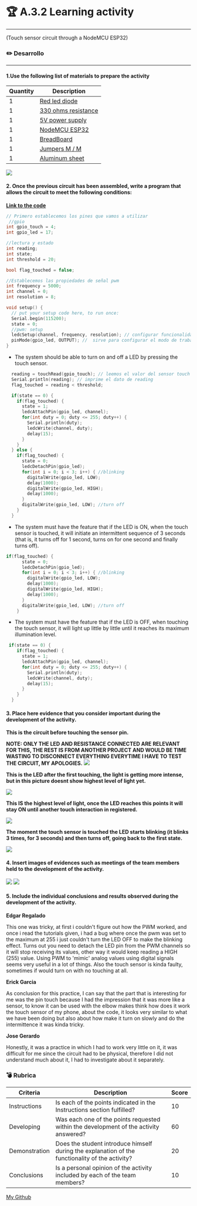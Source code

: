 # :trophy: A.3.2 Learning activity
---

(Touch sensor circuit through a NodeMCU ESP32)

### :pencil2: Desarrollo 
---

#### 1.Use the following list of materials to prepare the activity

| Quantity | Description |
| ------ | ------- |
| 1 | [Red led diode](https://mexico.newark.com/lighting-led-technology#:~:text=Un%20diodo%20emisor%20de%20luz,una%20sola%20longitud%20de%20onda.) |
| 1 | [330 ohms resistance](https://blog.330ohms.com/2020/09/23/electronica-basica-resistores/) |
| 1 | [5V power supply](https://www.electronics-tutorials.ws/dccircuits/voltage-source.html) |
| 1 | [NodeMCU ESP32](https://www.amazon.com.mx/ESP-32-ESP-32S-ESP-WROOM-32-ESP32-S-desarrollo/dp/B07TBFC75Z/ref=sr_1_2?__mk_es_MX=%C3%85M%C3%85%C5%BD%C3%95%C3%91&dchild=1&keywords=esp32&qid=1599003438&sr=8-2) |
| 1 | [BreadBoard](https://www.amazon.com.mx/Deke-Home-Breadboard-distribuci%C3%B3n-electr%C3%B3nica/dp/B086C9HK7V/ref=sr_1_22?__mk_es_MX=%C3%85M%C3%85%C5%BD%C3%95%C3%91&dchild=1&keywords=breadboard&qid=1599003455&sr=8-22) |
| 1 | [Jumpers M / M](https://www.amazon.com.mx/ELEGOO-Macho-Hembra-Macho-Macho-Hembra-Hembra-Protoboard/dp/B06ZXSQ5WG/ref=sr_1_1?__mk_es_MX=%C3%85M%C3%85%C5%BD%C3%95%C3%91&dchild=1&keywords=jumper+wires&qid=1599003519&sr=8-1) |
| 1 | [Aluminum sheet](https://www.aluminum.org/industries/processing/sheet-plate#:~:text=Aluminum%20from%200.008%20inches%20to,inches%20and%20thicker%20is%20plate.&text=Aluminum%20plate%20is%20used%20for,gain%20strength%20at%20supercold%20temperatures.) |

![](https://github.com/Mauricio-Navarro/Joserma/blob/main/A3.2%20ESP32%20SensorTouch/A321.png)

#### 2. Once the previous circuit has been assembled, write a program that allows the circuit to meet the following conditions:
**[Link to the code](https://github.com/Mauricio-Navarro/Joserma/blob/main/A3.2%20ESP32%20SensorTouch/touch_esp32.ino)**

```c
// Primero establecemos los pines que vamos a utilizar
 //gpio
int gpio_touch = 4;
int gpio_led = 17;

//lectura y estado
int reading;
int state;
int threshold = 20;

bool flag_touched = false;

//Establecemos las propiedades de señal pwm
int frequency = 5000;
int channel = 0;
int resolution = 8;

void setup() {
  // put your setup code here, to run once:
  Serial.begin(115200);
  state = 0;
  //pwm: setup
  ledcSetup(channel, frequency, resolution); // configurar funcionalidades LED PWM
  pinMode(gpio_led, OUTPUT); //  sirve para configurar el modo de trabajo de un pin pudiendo ser INPUT (entrada) u OUTPUT (salida).
}
```

- The system should be able to turn on and off a LED by pressing the touch sensor.
```c
  reading = touchRead(gpio_touch); // leemos el valor del sensor touch y lo asignamos a la variable reading
  Serial.println(reading); // imprime el dato de reading
  flag_touched = reading < threshold;

  if(state == 0) {
    if(flag_touched) {
      state = 1;
      ledcAttachPin(gpio_led, channel);
      for(int duty = 0; duty <= 255; duty++) {
        Serial.println(duty);
        ledcWrite(channel, duty);
        delay(15);
      }
    }
  } else {
    if(flag_touched) {
      state = 0;
      ledcDetachPin(gpio_led);
      for(int i = 0; i < 3; i++) { //blinking
        digitalWrite(gpio_led, LOW);
        delay(1000);
        digitalWrite(gpio_led, HIGH);
        delay(1000);
      }
      digitalWrite(gpio_led, LOW); //turn off
    }
  }
```        
- The system must have the feature that if the LED is ON, when the touch sensor is touched, it will initiate an intermittent sequence of 3 seconds (that is, it turns off for 1 second, turns on for one second and finally turns off).
```c
if(flag_touched) {
      state = 0;
      ledcDetachPin(gpio_led);
      for(int i = 0; i < 3; i++) { //blinking
        digitalWrite(gpio_led, LOW);
        delay(1000);
        digitalWrite(gpio_led, HIGH);
        delay(1000);
      }
      digitalWrite(gpio_led, LOW); //turn off
    }
```   
- The system must have the feature that if the LED is OFF, when touching the touch sensor, it will light up little by little until it reaches its maximum illumination level.
```c
 if(state == 0) {
    if(flag_touched) {
      state = 1;
      ledcAttachPin(gpio_led, channel);
      for(int duty = 0; duty <= 255; duty++) {
        Serial.println(duty);
        ledcWrite(channel, duty);
        delay(15);
      }
    }
  }
```
#### 3.  Place here evidence that you consider important during the development of the activity.

**This is the circuit before touching the sensor pin.**

**NOTE: ONLY THE LED AND RESISTANCE CONNECTED ARE RELEVANT FOR THIS, THE REST IS FROM ANOTHER PROJECT AND WOULD BE TIME WASTING TO DISCONNECT EVERYTHING EVERYTIME I HAVE TO TEST THE CIRCUIT, MY APOLOGIES.**
![](touch_0.jpg)

**This is the LED after the first touching, the light is getting more intense, but in this picture doesnt show highest level of light yet.**

![](touch_1_bajo.jpg)

**This IS the highest level of light, once the LED reaches this points it will stay ON until another touch interaction in registered.**

![](touch_2_alto.jpg)

**The moment the touch sensor is touched the LED starts blinking (it blinks 3 times, for 3 seconds) and then turns off, going back to the first state.**

![](touch_3_parpadeo.jpg)

#### 4. Insert images of evidences such as meetings of the team members held to the development of the activity.

![](https://github.com/Mauricio-Navarro/Joserma/blob/main/A3.2%20ESP32%20SensorTouch/A323.png)
![](https://github.com/Mauricio-Navarro/Joserma/blob/main/A3.2%20ESP32%20SensorTouch/A324.png)

#### 5. Include the individual conclusions and results observed during the development of the activity.

**Edgar Regalado**

This one was tricky, at first i couldn't figure out how the PWM worked, and once i read the tutorials given, i had a bug where once the pwm was set to the maximum at 255 i just couldn't turn the LED OFF to make the blinking effect. Turns out you need to detach the LED pin from the PWM channels so it will stop receiving its values, other way it would keep reading a HIGH (255) value. Using PWM to 'mimic' analog values using digital signals seems very useful in a lot of things. Also the touch sensor is kinda faulty, sometimes if would turn on with no touching at all.

**Erick Garcia**

As conclusion for this practice, I can say that the part that is interesting for me was  the pin touch because I had the impression that it was more like a sensor, to know it can be used with the elbow makes think how does it work the touch sensor of my phone, about the code, it looks very similar to what we have been doing but also about how make it turn on slowly and do the intermittence it was kinda tricky.

**Jose Gerardo**

Honestly, it was a practice in which I had to work very little on it, it was difficult for me since the circuit had to be physical, therefore I did not understand much about it, I had to investigate about it separately.

### :bomb: Rubrica 

| Criteria | Description| Score|
| --------- | ----------- | ------- |
| Instructions | Is each of the points indicated in the Instructions section fulfilled? | 10 |
| Developing | Was each one of the points requested within the development of the activity answered? | 60 |
| Demonstration | Does the student introduce himself during the explanation of the functionality of the activity? | 20 |
| Conclusions | Is a personal opinion of the activity included by each of the team members? | 10 |

[My Github](https://github.com/Mauricio-Navarro/Sistemas-Programables-Mauricio-Navarro)
